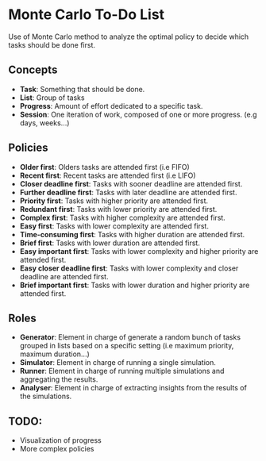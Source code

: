 # Monte Carlo To-Do List

Use of Monte Carlo method to analyze the optimal policy to decide which tasks should be done first.

## Concepts

- **Task**: Something that should be done.
- **List**: Group of tasks
- **Progress**: Amount of effort dedicated to a specific task.
- **Session**: One iteration of work, composed of one or more progress. (e.g days, weeks...)


## Policies

- **Older first**: Olders tasks are attended first (i.e FIFO)
- **Recent first**: Recent tasks are attended first (i.e LIFO)
- **Closer deadline first**: Tasks with sooner deadline are attended first.
- **Further deadline first**: Tasks with later deadline are attended first.
- **Priority first**: Tasks with higher priority are attended first.
- **Redundant first**: Tasks with lower priority are attended first.
- **Complex first**: Tasks with higher complexity are attended first.
- **Easy first**: Tasks with lower complexity are attended first.
- **Time-consuming first**: Tasks with higher duration are attended first.
- **Brief first**: Tasks with lower duration are attended first.
- **Easy important first**: Tasks with lower complexity and higher priority are attended first.
- **Easy closer deadline first**: Tasks with lower complexity and closer deadline are attended first.
- **Brief important first**: Tasks with lower duration and higher priority are attended first.

## Roles

- **Generator**: Element in charge of generate a random bunch of tasks grouped in lists based on a specific setting (i.e maximum priority, maximum duration...)
- **Simulator**: Element in charge of running a single simulation.
- **Runner**: Element in charge of running multiple simulations and aggregating the results.
- **Analyser**: Element in charge of extracting insights from the results of the simulations.

## TODO:

- Visualization of progress
- More complex policies